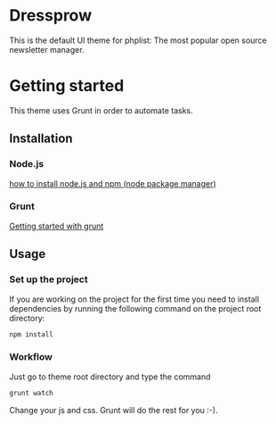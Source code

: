Dressprow
=========
This is the default UI theme for phplist: The most popular open source newsletter manager.

Getting started
===============

This theme uses Grunt in order to automate tasks.

## Installation
### Node.js
[how to install node.js and npm (node package manager)](http://www.joyent.com/blog/installing-node-and-npm/)

### Grunt
[Getting started with grunt](http://gruntjs.com/getting-started)

## Usage
### Set up the project
If you are working on the project for the first time you need to install dependencies by running the following command
on the project root directory:

```sh
npm install
```

### Workflow
Just go to theme root directory and type the command

```sh
grunt watch
```

Change your js and css. Grunt will do the rest for you :-).
